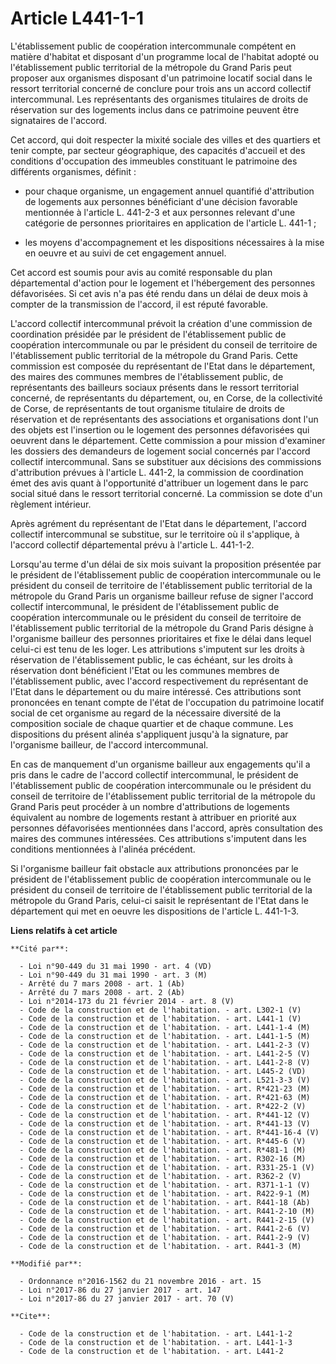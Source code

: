 # Article L441-1-1

L'établissement public de coopération intercommunale compétent en matière d'habitat et disposant d'un programme local de
l'habitat adopté ou l'établissement public territorial de la métropole du Grand Paris peut proposer aux organismes disposant
d'un patrimoine locatif social dans le ressort territorial concerné de conclure pour trois ans un accord collectif
intercommunal. Les représentants des organismes titulaires de droits de réservation sur des logements inclus dans ce
patrimoine peuvent être signataires de l'accord. 

Cet accord, qui doit respecter la mixité sociale des villes et des quartiers et tenir compte, par secteur géographique, des
capacités d'accueil et des conditions d'occupation des immeubles constituant le patrimoine des différents organismes,
définit :

- pour chaque organisme, un engagement annuel quantifié d'attribution de logements aux personnes bénéficiant d'une décision
favorable mentionnée à l'article L. 441-2-3 et aux personnes relevant d'une catégorie de personnes prioritaires en
application de l'article L. 441-1 ;

- les moyens d'accompagnement et les dispositions nécessaires à la mise en oeuvre et au suivi de cet engagement annuel. 

Cet accord est soumis pour avis au comité responsable du plan départemental d'action pour le logement et l'hébergement des
personnes défavorisées. Si cet avis n'a pas été rendu dans un délai de deux mois à compter de la transmission de l'accord, il
est réputé favorable. 

L'accord collectif intercommunal prévoit la création d'une commission de coordination présidée par le président de
l'établissement public de coopération intercommunale ou par le président du conseil de territoire de l'établissement public
territorial de la métropole du Grand Paris. Cette commission est composée du représentant de l'Etat dans le département, des
maires des communes membres de l'établissement public, de représentants des bailleurs sociaux présents dans le ressort
territorial concerné, de représentants du département, ou, en Corse, de la collectivité de Corse, de représentants de tout
organisme titulaire de droits de réservation et de représentants des associations et organisations dont l'un des objets est
l'insertion ou le logement des personnes défavorisées qui oeuvrent dans le département. Cette commission a pour mission
d'examiner les dossiers des demandeurs de logement social concernés par l'accord collectif intercommunal. Sans se substituer
aux décisions des commissions d'attribution prévues à l'article L. 441-2, la commission de coordination émet des avis quant à
l'opportunité d'attribuer un logement dans le parc social situé dans le ressort territorial concerné. La commission se dote
d'un règlement intérieur. 

Après agrément du représentant de l'Etat dans le département, l'accord collectif intercommunal se substitue, sur le
territoire où il s'applique, à l'accord collectif départemental prévu à l'article L. 441-1-2. 

Lorsqu'au terme d'un délai de six mois suivant la proposition présentée par le président de l'établissement public de
coopération intercommunale ou le président du conseil de territoire de l'établissement public territorial de la métropole du
Grand Paris un organisme bailleur refuse de signer l'accord collectif intercommunal, le président de l'établissement public
de coopération intercommunale ou le président du conseil de territoire de l'établissement public territorial de la métropole
du Grand Paris désigne à l'organisme bailleur des personnes prioritaires et fixe le délai dans lequel celui-ci est tenu de
les loger. Les attributions s'imputent sur les droits à réservation de l'établissement public, le cas échéant, sur les droits
à réservation dont bénéficient l'Etat ou les communes membres de l'établissement public, avec l'accord respectivement du
représentant de l'Etat dans le département ou du maire intéressé. Ces attributions sont prononcées en tenant compte de l'état
de l'occupation du patrimoine locatif social de cet organisme au regard de la nécessaire diversité de la composition sociale
de chaque quartier et de chaque commune. Les dispositions du présent alinéa s'appliquent jusqu'à la signature, par
l'organisme bailleur, de l'accord intercommunal. 

En cas de manquement d'un organisme bailleur aux engagements qu'il a pris dans le cadre de l'accord collectif intercommunal,
le président de l'établissement public de coopération intercommunale ou le président du conseil de territoire de
l'établissement public territorial de la métropole du Grand Paris peut procéder à un nombre d'attributions de logements
équivalent au nombre de logements restant à attribuer en priorité aux personnes défavorisées mentionnées dans l'accord, après
consultation des maires des communes intéressées. Ces attributions s'imputent dans les conditions mentionnées à l'alinéa
précédent. 

Si l'organisme bailleur fait obstacle aux attributions prononcées par le président de l'établissement public de coopération
intercommunale ou le président du conseil de territoire de l'établissement public territorial de la métropole du Grand Paris,
celui-ci saisit le représentant de l'Etat dans le département qui met en oeuvre les dispositions de l'article L. 441-1-3.

**Liens relatifs à cet article**

	**Cité par**:

	  - Loi n°90-449 du 31 mai 1990 - art. 4 (VD)
	  - Loi n°90-449 du 31 mai 1990 - art. 3 (M)
	  - Arrêté du 7 mars 2008 - art. 1 (Ab)
	  - Arrêté du 7 mars 2008 - art. 2 (Ab)
	  - Loi n°2014-173 du 21 février 2014 - art. 8 (V)
	  - Code de la construction et de l'habitation. - art. L302-1 (V)
	  - Code de la construction et de l'habitation. - art. L441-1 (V)
	  - Code de la construction et de l'habitation. - art. L441-1-4 (M)
	  - Code de la construction et de l'habitation. - art. L441-1-5 (M)
	  - Code de la construction et de l'habitation. - art. L441-2-3 (V)
	  - Code de la construction et de l'habitation. - art. L441-2-5 (V)
	  - Code de la construction et de l'habitation. - art. L441-2-8 (V)
	  - Code de la construction et de l'habitation. - art. L445-2 (VD)
	  - Code de la construction et de l'habitation. - art. L521-3-3 (V)
	  - Code de la construction et de l'habitation. - art. R*421-23 (M)
	  - Code de la construction et de l'habitation. - art. R*421-63 (M)
	  - Code de la construction et de l'habitation. - art. R*422-2 (V)
	  - Code de la construction et de l'habitation. - art. R*441-12 (V)
	  - Code de la construction et de l'habitation. - art. R*441-13 (V)
	  - Code de la construction et de l'habitation. - art. R*441-16-4 (V)
	  - Code de la construction et de l'habitation. - art. R*445-6 (V)
	  - Code de la construction et de l'habitation. - art. R*481-1 (M)
	  - Code de la construction et de l'habitation. - art. R302-16 (M)
	  - Code de la construction et de l'habitation. - art. R331-25-1 (V)
	  - Code de la construction et de l'habitation. - art. R362-2 (V)
	  - Code de la construction et de l'habitation. - art. R371-1-1 (V)
	  - Code de la construction et de l'habitation. - art. R422-9-1 (M)
	  - Code de la construction et de l'habitation. - art. R441-18 (Ab)
	  - Code de la construction et de l'habitation. - art. R441-2-10 (M)
	  - Code de la construction et de l'habitation. - art. R441-2-15 (V)
	  - Code de la construction et de l'habitation. - art. R441-2-6 (V)
	  - Code de la construction et de l'habitation. - art. R441-2-9 (V)
	  - Code de la construction et de l'habitation. - art. R441-3 (M)

	**Modifié par**:

	  - Ordonnance n°2016-1562 du 21 novembre 2016 - art. 15
	  - Loi n°2017-86 du 27 janvier 2017 - art. 147
	  - Loi n°2017-86 du 27 janvier 2017 - art. 70 (V)

	**Cite**:

	  - Code de la construction et de l'habitation. - art. L441-1-2
	  - Code de la construction et de l'habitation. - art. L441-1-3
	  - Code de la construction et de l'habitation. - art. L441-2
